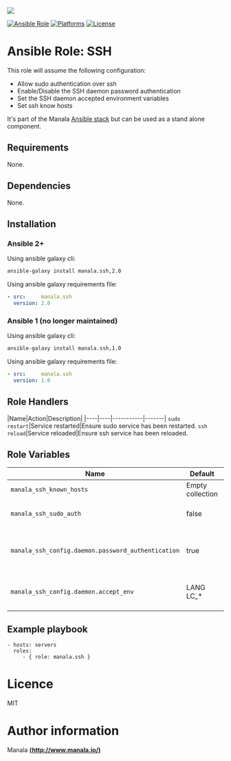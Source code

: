 <img src="http://www.elao.com/images/corpo/logo_red_small.png"/>

[![Ansible Role](https://img.shields.io/ansible/role/5537.svg?style=plastic)](https://galaxy.ansible.com/list#/roles/5537) [![Platforms](https://img.shields.io/badge/platforms-debian-lightgrey.svg?style=plastic)](#) [![License](http://img.shields.io/:license-mit-lightgrey.svg?style=plastic)](#)

# Ansible Role: SSH

This role will assume the following configuration:
- Allow sudo authentication over ssh
- Enable/Disable the SSH daemon password authentication
- Set the SSH daemon accepted environment variables
- Set ssh know hosts

It's part of the Manala <a href="http://www.manala.io" target="_blank">Ansible stack</a> but can be used as a stand alone component.

## Requirements

None.

## Dependencies

None.

## Installation

### Ansible 2+

Using ansible galaxy cli:

```bash
ansible-galaxy install manala.ssh,2.0
```

Using ansible galaxy requirements file:

```yaml
- src:     manala.ssh
  version: 2.0
```

### Ansible 1 (no longer maintained)

Using ansible galaxy cli:

```bash
ansible-galaxy install manala.ssh,1.0
```

Using ansible galaxy requirements file:

```yaml
- src:     manala.ssh
  version: 1.0
```

## Role Handlers

|Name|Action|Description|
|----|----|-----------|-------|
`sudo restart`|Service restarted|Ensure sudo service has been restarted.
`ssh reload`|Service reloaded|Ensure ssh service has been reloaded.

## Role Variables

|Name|Default|Type|Description|
|----|----|-----------|-------|
`manala_ssh_known_hosts`|Empty collection|Collection|Ssh known hosts.
`manala_ssh_sudo_auth`|false|Binary|Allow sudo authentication over ssh.
`manala_ssh_config.daemon.password_authentication`|true|Binary|Enable/Disable the SSH daemon password authentication.
`manala_ssh_config.daemon.accept_env`|LANG LC_*|String|SSH daemon accepted environment variables.

## Example playbook

    - hosts: servers
      roles:
         - { role: manala.ssh }

# Licence

MIT

# Author information

Manala [**(http://www.manala.io/)**](http://www.manala.io)
